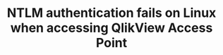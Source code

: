 ---
layout: post
title: "NTLM authentication fails on Linux when accessing QlikView Access Point"
excerpt: 
modified: 2014-10-09 21:01:12 +0300
categories: articles
tags: [qlikview, qv, access point, ntlm, linux, ubuntu, windows]
image:
  feature: 
  credit: 
  creditlink: 
comments: true
share: true
published: false
---